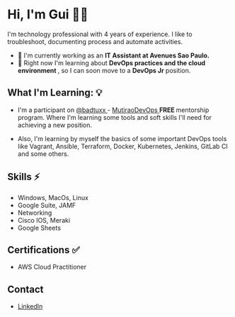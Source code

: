 # Hi, I'm Gui 🤘🏽


I'm technology professional with 4 years of experience. I like to troubleshoot, documenting process and automate activities. 

* 🔭 I'm currently working as an <strong> IT Assistant at Avenues Sao Paulo. </strong>
* 🌱 Right now I'm learning about <strong> DevOps practices and the cloud environment </strong>, so I can soon move to a **DevOps Jr** position.


## What I'm Learning: 💡
- I'm a participant on <a href=https://github.com/badtuxx> @badtuxx </a> - <a href=https://github.com/badtuxx/MutiraoDevOps> MutiraoDevOps </a> <strong> FREE </strong> mentorship program. Where I'm learning some tools and soft skills I'll need for achieving a new position.

- Also, I'm learning by myself the basics of some important DevOps tools like Vagrant, Ansible, Terraform, Docker, Kubernetes, Jenkins, GitLab CI and some others.

## Skills ⚡

- Windows, MacOs, Linux
- Google Suite, JAMF
- Networking
- Cisco IOS, Meraki
- Google Sheets

## Certifications ✅
- AWS Cloud Practitioner

## Contact
- <a href="https://www.linkedin.com/in/guilherme-rodrigues07/">LinkedIn</a>
